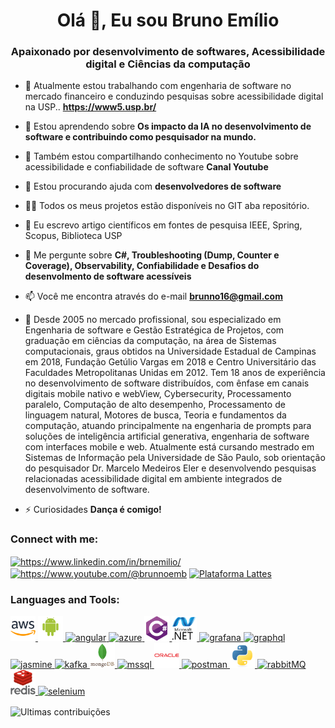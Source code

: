 <h1 align="center">Olá 👋, Eu sou Bruno Emílio</h1>
<h3 align="center">Apaixonado por desenvolvimento de softwares, Acessibilidade digital e Ciências da computação</h3>

- 🔭 Atualmente estou trabalhando com engenharia de software no mercado financeiro e conduzindo pesquisas sobre acessibilidade digital na USP.. **https://www5.usp.br/**

- 🌱 Estou aprendendo sobre **Os impacto da IA no desenvolvimento de software e contribuindo como pesquisador na mundo.**

- 👯 Também estou compartilhando conhecimento no Youtube sobre acessibilidade e confiabilidade de software **Canal Youtube**

- 🤝 Estou procurando ajuda com **desenvolvedores de software**

- 👨‍💻 Todos os meus projetos estão disponíveis no GIT aba repositório.

- 📝 Eu escrevo artigo científicos em fontes de pesquisa IEEE, Spring, Scopus, Biblioteca USP

- 💬 Me pergunte sobre **C#, Troubleshooting (Dump, Counter e Coverage), Observability, Confiabilidade e Desafios do desenvolmento de software acessíveis**

- 📫 Você me encontra através do e-mail **brunno16@gmail.com**

- 📄 Desde 2005 no mercado profissional, sou especializado em Engenharia de software e Gestão Estratégica de Projetos, com graduação em ciências da computação, na área de Sistemas computacionais, graus obtidos na Universidade Estadual de Campinas em 2018, Fundação Getúlio Vargas em 2018 e Centro Universitário das Faculdades Metropolitanas Unidas em 2012. Tem 18 anos de experiência no desenvolvimento de software distribuídos, com ênfase em canais digitais mobile nativo e webView, Cybersecurity, Processamento paralelo, Computação de alto desempenho, Processamento de linguagem natural, Motores de busca, Teoria e fundamentos da computação, atuando principalmente na engenharia de prompts para soluções de inteligência artificial generativa, engenharia de software com interfaces mobile e web. Atualmente está cursando mestrado em Sistemas de Informação pela Universidade de São Paulo, sob orientação do pesquisador Dr. Marcelo Medeiros Eler e desenvolvendo pesquisas relacionadas acessibilidade digital em ambiente integrados de desenvolvimento de software.

- ⚡ Curiosidades **Dança é comigo!**

<h3 align="left">Connect with me:</h3>
<p align="left">
  <a href="https://linkedin.com/in/brnemilio/" target="blank"><img align="center" src="https://raw.githubusercontent.com/rahuldkjain/github-profile-readme-generator/master/src/images/icons/Social/linked-in-alt.svg" alt="https://www.linkedin.com/in/brnemilio/" height="30" width="40" /></a>
  <a href="https://www.youtube.com/@brunnoemb" target="blank"><img align="center" src="https://raw.githubusercontent.com/rahuldkjain/github-profile-readme-generator/master/src/images/icons/Social/youtube.svg" alt="https://www.youtube.com/@brunnoemb" height="30" width="40" /></a>
  <a href="http://lattes.cnpq.br/9874906697107766](http://lattes.cnpq.br/9874906697107766" target="blank"><img align="center" src="https://memoria.cnpq.br/Portal-Lattes-theme/images/logo-lattes.png" alt="Plataforma Lattes" height="30" width="40" /></a>
</p>

<h3 align="left">Languages and Tools:</h3>
<p align="left"> 
  <a href="https://aws.amazon.com" target="_blank" rel="noreferrer"> <img src="https://raw.githubusercontent.com/devicons/devicon/master/icons/amazonwebservices/amazonwebservices-original-wordmark.svg" alt="aws" width="40" height="40"/> </a> 
  <a href="https://developer.android.com" target="_blank" rel="noreferrer"> <img src="https://raw.githubusercontent.com/devicons/devicon/master/icons/android/android-original-wordmark.svg" alt="android" width="40" height="40"/> </a> 
  <a href="https://angular.io" target="_blank" rel="noreferrer"> <img src="https://angular.io/assets/images/logos/angular/angular.svg" alt="angular" width="40" height="40"/> </a>   
  <a href="https://azure.microsoft.com/en-in/" target="_blank" rel="noreferrer"> <img src="https://www.vectorlogo.zone/logos/microsoft_azure/microsoft_azure-icon.svg" alt="azure" width="40" height="40"/> </a> 
  <a href="https://www.w3schools.com/cs/" target="_blank" rel="noreferrer"> <img src="https://raw.githubusercontent.com/devicons/devicon/master/icons/csharp/csharp-original.svg" alt="csharp" width="40" height="40"/> </a> 
  <a href="https://dotnet.microsoft.com/" target="_blank" rel="noreferrer"> <img src="https://raw.githubusercontent.com/devicons/devicon/master/icons/dot-net/dot-net-original-wordmark.svg" alt="dotnet" width="40" height="40"/> </a>   
  <a href="https://grafana.com" target="_blank" rel="noreferrer"> <img src="https://www.vectorlogo.zone/logos/grafana/grafana-icon.svg" alt="grafana" width="40" height="40"/> </a> 
  <a href="https://graphql.org" target="_blank" rel="noreferrer"> <img src="https://www.vectorlogo.zone/logos/graphql/graphql-icon.svg" alt="graphql" width="40" height="40"/> </a> 
  <a href="https://jasmine.github.io/" target="_blank" rel="noreferrer"> <img src="https://www.vectorlogo.zone/logos/jasmine/jasmine-icon.svg" alt="jasmine" width="40" height="40"/> 
  </a> <a href="https://kafka.apache.org/" target="_blank" rel="noreferrer"> <img src="https://www.vectorlogo.zone/logos/apache_kafka/apache_kafka-icon.svg" alt="kafka" width="40" height="40"/> </a> 
  <a href="https://www.mongodb.com/" target="_blank" rel="noreferrer"> <img src="https://raw.githubusercontent.com/devicons/devicon/master/icons/mongodb/mongodb-original-wordmark.svg" alt="mongodb" width="40" height="40"/> </a> 
  <a href="https://www.microsoft.com/en-us/sql-server" target="_blank" rel="noreferrer"> <img src="https://www.svgrepo.com/show/303229/microsoft-sql-server-logo.svg" alt="mssql" width="40" height="40"/> </a> 
  <a href="https://www.oracle.com/" target="_blank" rel="noreferrer"> <img src="https://raw.githubusercontent.com/devicons/devicon/master/icons/oracle/oracle-original.svg" alt="oracle" width="40" height="40"/> </a> 
  <a href="https://postman.com" target="_blank" rel="noreferrer"> <img src="https://www.vectorlogo.zone/logos/getpostman/getpostman-icon.svg" alt="postman" width="40" height="40"/> 
  </a> <a href="https://www.python.org" target="_blank" rel="noreferrer"> <img src="https://raw.githubusercontent.com/devicons/devicon/master/icons/python/python-original.svg" alt="python" width="40" height="40"/> </a> 
  <a href="https://www.rabbitmq.com" target="_blank" rel="noreferrer"> <img src="https://www.vectorlogo.zone/logos/rabbitmq/rabbitmq-icon.svg" alt="rabbitMQ" width="40" height="40"/> 
  </a> <a href="https://redis.io" target="_blank" rel="noreferrer"> <img src="https://raw.githubusercontent.com/devicons/devicon/master/icons/redis/redis-original-wordmark.svg" alt="redis" width="40" height="40"/> 
  </a> <a href="https://www.selenium.dev" target="_blank" rel="noreferrer"> <img src="https://raw.githubusercontent.com/detain/svg-logos/780f25886640cef088af994181646db2f6b1a3f8/svg/selenium-logo.svg" alt="selenium" width="40" height="40"/> </a> 
</p>
<p><img align="center" src="https://github-readme-stats.vercel.app/api/top-langs?username=brnemilio&show_icons=true&locale=en&layout=compact" alt="Ultimas contribuições" /></p>

<!--

<p>&nbsp;<img align="center" src="https://github-readme-stats.vercel.app/api?username=brnemilio&show_icons=true&locale=en" alt="brnemilio" /></p>

<p><img align="center" src="https://github-readme-streak-stats.herokuapp.com/?user=brnemilio&" alt="brnemilio" /></p>

## Hi there 👋

**BrnEmilio/BrnEmilio** is a ✨ _special_ ✨ repository because its `README.md` (this file) appears on your GitHub profile.

Here are some ideas to get you started:

- 🔭 I’m currently working on ...
- 🌱 I’m currently learning ...
- 👯 I’m looking to collaborate on ...
- 🤔 I’m looking for help with ...
- 💬 Ask me about ...
- 📫 How to reach me: ...
- 😄 Pronouns: ...
- ⚡ Fun fact: ...
-->
